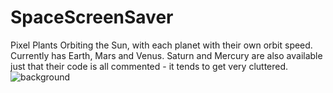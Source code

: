 # SpaceScreenSaver
Pixel Plants Orbiting the Sun, with each planet with their own orbit speed.
Currently has Earth, Mars and Venus.
Saturn and Mercury are also available just that their code is all commented - it tends to get very cluttered.
![background](https://github.com/SamChenYu/SpaceScreenSaver/assets/150127006/2a10b7b2-9ce4-4eaa-9431-54f386803cae)
